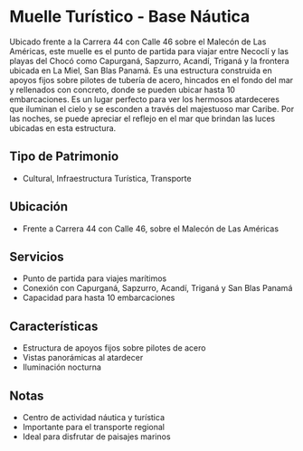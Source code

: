 # Muelle Turístico - Base Náutica

Ubicado frente a la Carrera 44 con Calle 46 sobre el Malecón de Las Américas, este muelle es el punto de partida para viajar entre Necoclí y las playas del Chocó como Capurganá, Sapzurro, Acandí, Triganá y la frontera ubicada en La Miel, San Blas Panamá. Es una estructura construida en apoyos fijos sobre pilotes de tubería de acero, hincados en el fondo del mar y rellenados con concreto, donde se pueden ubicar hasta 10 embarcaciones. Es un lugar perfecto para ver los hermosos atardeceres que iluminan el cielo y se esconden a través del majestuoso mar Caribe. Por las noches, se puede apreciar el reflejo en el mar que brindan las luces ubicadas en esta estructura.

## Tipo de Patrimonio
- Cultural, Infraestructura Turística, Transporte

## Ubicación
- Frente a Carrera 44 con Calle 46, sobre el Malecón de Las Américas

## Servicios
- Punto de partida para viajes marítimos
- Conexión con Capurganá, Sapzurro, Acandí, Triganá y San Blas Panamá
- Capacidad para hasta 10 embarcaciones

## Características
- Estructura de apoyos fijos sobre pilotes de acero
- Vistas panorámicas al atardecer
- Iluminación nocturna

## Notas
- Centro de actividad náutica y turística
- Importante para el transporte regional
- Ideal para disfrutar de paisajes marinos 